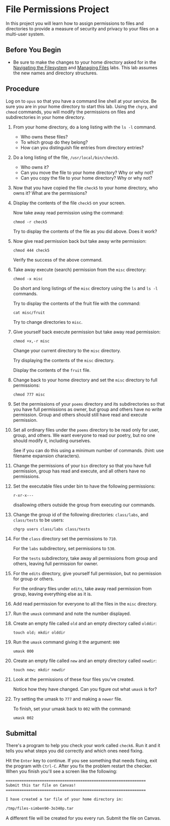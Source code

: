 # File Permissions Project

In this project you will learn how to assign permissions to files and directories to provide a measure of security and privacy to your files on a multi-user system.

## Before You Begin

- Be sure to make the changes to your home directory asked for in the [Navigating the Filesystem](filesystem_lab.md) and [Managing Files](managing_files.md) labs. This lab assumes the new names and directory structures.

## Procedure

Log on to `opus` so that you have a command line shell at your service. Be sure you are in your home directory to start this lab. Using the `chgrp`, and `chmod` commands, you will modify the permissions on files and subdirectories in your home directory.

1. From your home directory, do a long listing with the `ls -l` command.
	- Who owns these files? 
	- To which group do they belong?
	- How can you distinguish file entries from directory entries?


1. Do a long listing of the file, `/usr/local/bin/check5`. 
 	- Who owns it?
	- Can you move the file to your home directory? Why or why not?
	- Can you copy the file to your home directory? Why or why not?

1. Now that you have copied the file `check5` to your home directory, who owns it? What are the permissions?

1. Display the contents of the file `check5` on your screen.

	Now take away read permission using the command:

	`chmod -r check5`

	Try to display the contents of the file as you did above. Does it work?

1. Now give read permission back but take away write permission:

	`chmod 444 check5`

	Verify the success of the above command.

1. Take away execute (search) permission from the `misc` directory:

	`chmod -x misc`

	Do short and long listings of the `misc` directory using the `ls` and `ls -l` commands.

	Try to display the contents of the fruit file with the command:

	`cat misc/fruit`

	Try to change directories to `misc`.

1. Give yourself back execute permission but take away read permission:

	`chmod +x,-r misc`

	Change your current directory to the `misc` directory.

	Try displaying the contents of the `misc` directory.

	Display the contents of the `fruit` file.

1. Change back to your home directory and set the `misc` directory to full permissions:

	`chmod 777 misc`

1. Set the permissions of your `poems` directory and its subdirectories so that you have full permissions as owner, but group and others have no write permission. Group and others should still have read and execute permission.

1. Set all ordinary files under the `poems` directory to be read only for user, group, and others. We want everyone to read our poetry, but no one should modify it, including ourselves.

	See if you can do this using a minimum number of commands. (hint: use filename expansion characters).

1. Change the permissions of your `bin` directory so that you have full permission, group has read and execute, and all others have no permissions.

1. Set the executable files under bin to have the following permissions:

	`r-xr-x---`

	disallowing others outside the group from executing our commands.

1. Change the group id of the following directories: `class/labs`, and `class/tests` to be users:

	`chgrp users class/labs class/tests`

1. For the `class` directory set the permissions to `710`.

	For the `labs` subdirectory, set permissions to `530`.

	For the `tests` subdirectory, take away all permissions from group and others, leaving full permission for owner.

1. For the `edits` directory, give yourself full permission, but no permission for group or others.

	For the ordinary files under `edits`, take away read permission from group, leaving everything else as it is.

1. Add read permission for everyone to all the files in the `misc` directory.

1. Run the `umask` command and note the number displayed.

1. Create an empty file called `old` and an empty directory called `olddir`:

	`touch old; mkdir olddir`

1. Run the `umask` command giving it the argument: `000`

	`umask 000`

1. Create an empty file called `new` and an empty directory called `newdir`:

	`touch new; mkdir newdir`

1. Look at the permissions of these four files you've created.

	Notice how they have changed. Can you figure out what `umask` is for?

1. Try setting the umask to `777` and making a `newer` file.

	To finish, set your umask back to `002` with the command:

	`umask 002`

## Submittal

There's a program to help you check your work called `check6`. Run it and it tells you what steps you did correctly and which ones need fixing. 

Hit the `Enter` key to continue. If you see something that needs fixing, exit the program with `Ctrl-C`. After you fix the problem restart the checker. When you finish you'll see a screen like the following:

```bash
==============================================================
Submit this tar file on Canvas!
==============================================================

I have created a tar file of your home directory in: 

/tmp/files-simben90-3o340p.tar
```

A different file will be created for you every run. Submit the file on Canvas.
